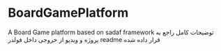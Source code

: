 # BoardGamePlatform
A Board Game platform based on sadaf framework
توضیحات کامل راجع به پروژه و ویدیو از خروجی داخل فولدر readme قرار داده شده 
